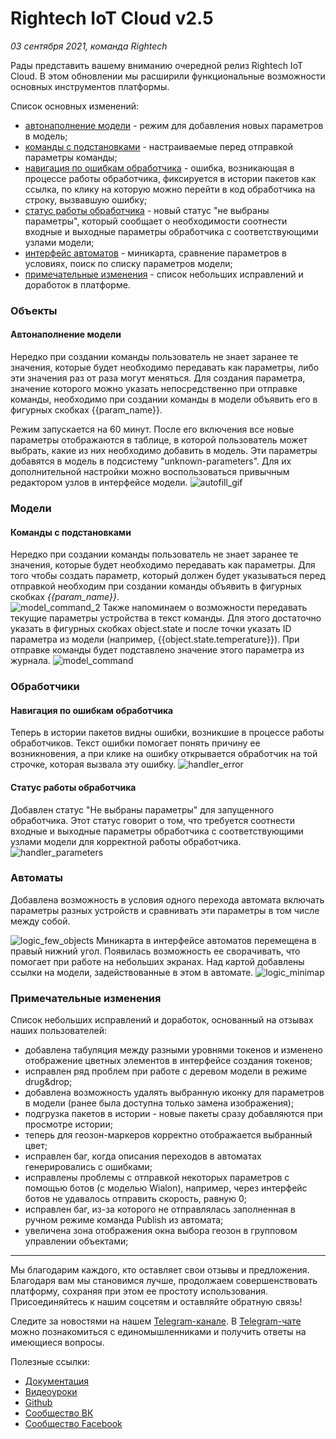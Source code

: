 # Rightech IoT Cloud v2.5
*03 сентября 2021, команда Rightech* 

Рады представить вашему вниманию очередной релиз Rightech IoT Cloud. В этом обновлении мы расширили функциональные возможности основных инструментов платформы.

Список основных изменений:
* [автонаполнение модели](#автонаполнение-модели) -  режим для добавления новых параметров в модель;
* [команды с подстановками](#команды-с-подстановками) - настраиваемые перед отправкой параметры команды;
* [навигация по ошибкам обработчика](#навигация-по-ошибкам-обработчика) - ошибка, возникающая в процессе работы обработчика, фиксируется в истории пакетов как ссылка, по клику на которую можно перейти в код обработчика на строку, вызвавшую ошибку;
* [статус работы обработчика](#статус-работы-обработчика) -  новый статус "не выбраны параметры", который сообщает о необходимости соотнести входные и выходные параметры обработчика с соответствующими узлами модели;
* [интерфейс автоматов](#автоматы) - миникарта, сравнение параметров в условиях, поиск по списку параметров модели;
* [примечательные изменения](#примечательные-изменения) - список небольших исправлений и доработок в платформе.

### Объекты
#### Автонаполнение модели
Нередко при создании команды пользователь не знает заранее те значения, которые будет необходимо передавать как параметры, либо эти значения раз от раза могут меняться. Для создания параметра, значение которого можно указать непосредственно при отправке команды, необходимо при создании команды в модели объявить его в фигурных скобках {{param_name}}.
   
Режим запускается на 60 минут. После его включения все новые параметры отображаются в таблице, в которой пользователь может выбрать, какие из них необходимо добавить в модель. Эти параметры добавятся в модель в подсистему "unknown-parameters". Для их дополнительной настройки можно воспользоваться привычным редактором узлов в интерфейсе модели.
![autofill_gif](../.images/v2_5/autofill.gif)  
### Модели
#### Команды с подстановками
Нередко при создании команды пользователь не знает заранее те значения, которые будет необходимо передавать как параметры. Для того чтобы создать параметр, который должен будет указываться перед отправкой необходим при создании команды объявить в фигурных скобках *{{param_name}}*.   
![model_command_2](../.images/v2_5/model_command_2.png)
Также напоминаем о возможности передавать текущие параметры устройства в текст команды. Для этого достаточно указать в фигурных скобках object.state и после точки указать ID параметра из модели (например, {{object.state.temperature}}). При отправке команды будет подставлено значение этого параметра из журнала.
![model_command](../.images/v2_5/model_command.png)

### Обработчики
#### Навигация по ошибкам обработчика
Теперь в истории пакетов видны ошибки, возникшие в процессе работы обработчиков. Текст ошибки помогает понять причину ее возникновения, а при клике на ошибку открывается обработчик на той строчке, которая вызвала эту ошибку. 
![handler_error](../.images/v2_5/handler_error.gif)
#### Статус работы обработчика 
Добавлен статус "Не выбраны параметры" для запущенного обработчика. Этот статус говорит о том, что требуется соотнести входные и выходные параметры обработчика с соответствующими узлами модели для корректной работы обработчика.  
![handler_parameters](../.images/v2_5/handler_parameters.gif)
### Автоматы
Добавлена возможность в условия одного перехода автомата включать параметры разных устройств и сравнивать эти параметры в том числе между собой.

![logic_few_objects](../.images/v2_5/logic_few_objects.gif)
Миникарта в интерфейсе автоматов перемещена в правый нижний угол. Появилась возможность ее сворачивать, что помогает при работе на небольших экранах. Над картой добавлены ссылки на модели, задействованные в этом в автомате.
![logic_minimap](../.images/v2_5/logic_minimap.gif)

### Примечательные изменения
Список небольших исправлений и доработок, основанный на отзывах наших пользователей:
* добавлена табуляция между разными уровнями токенов и изменено отображение цветных элементов в интерфейсе создания токенов;
* исправлен ряд проблем при работе с деревом модели в режиме drug&drop;
* добавлена возможность удалять выбранную иконку для параметров в модели (ранее была доступна только замена изображения);
* подгрузка пакетов в истории - новые пакеты сразу добавляются при просмотре истории;
* теперь для геозон-маркеров корректно отображается выбранный цвет;
* исправлен баг, когда описания переходов в автоматах генерировались с ошибками;
* исправлены проблемы с отправкой некоторых параметров с помощью ботов (с моделью Wialon), например, через интерфейс ботов не удавалось отправить скорость, равную 0;
* исправлен баг, из-за которого не отправлялась заполненная в ручном режиме команда Publish из автомата;
* увеличена зона отображения окна выбора геозон в групповом управлении объектами;

---
Мы благодарим каждого, кто оставляет свои отзывы и предложения. Благодаря вам мы становимся лучше, продолжаем совершенствовать платформу, сохраняя при этом ее простоту использования.
Присоединяйтесь к нашим соцсетям и оставляйте обратную связь! 


Следите за новостями на нашем [Telegram-канале](https://t.me/rightechportal). В [Telegram-чате](https://t.me/rightech_iot) можно познакомиться с единомышленниками и получить ответы на имеющиеся вопросы.

Полезные ссылки:

* [Документация](https://rightech.io/developers/introductions/)
* [Видеоуроки](https://rightech.io/video-tutorials/)
* [Github](https://github.com/Rightech)
* [Сообщество ВК](https://vk.com/rightech)
* [Сообщество Facebook](https://www.facebook.com/rightechllc/)